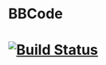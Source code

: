 # BBCode

# [![Build Status](https://travis-ci.org/ChrisMacNaughton/bbcode-rs.svg?branch=master)](https://travis-ci.org/ChrisMacNaughton/bbcode-rs)